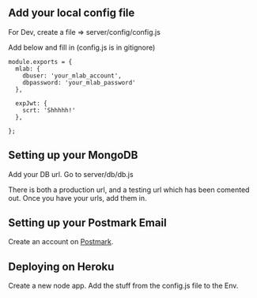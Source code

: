 ## Add your local config file

For Dev, create a file => server/config/config.js

Add below and fill in (config.js is in gitignore)

```
module.exports = {
  mlab: {
    dbuser: 'your_mlab_account',
    dbpassword: 'your_mlab_password'
  },

  expJwt: {
    scrt: 'Shhhhh!'
  },

}; 
```

## Setting up your MongoDB

Add your DB url.  Go to server/db/db.js

There is both a production url, and a testing url which has been comented out.  Once you have your urls, add them in.  

## Setting up your Postmark Email

Create an account on [Postmark](https://postmarkapp.com/).

## Deploying on Heroku

Create a new node app.  Add the stuff from the config.js file to the Env.  